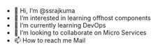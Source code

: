 - 👋 Hi, I’m @ssrajkuma
- 👀 I’m interested in learning offhost components
- 🌱 I’m currently learning DevOps
- 💞️ I’m looking to collaborate on Micro Services
- 📫 How to reach me Mail

<!---
ssrajkuma/ssrajkuma is a ✨ special ✨ repository because its `README.md` (this file) appears on your GitHub profile.
You can click the Preview link to take a look at your changes.
--->
